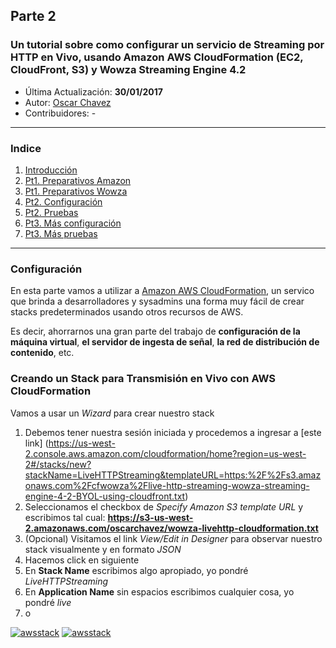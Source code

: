 ## Parte 2

### Un tutorial sobre como configurar un servicio de Streaming por HTTP en Vivo, usando Amazon AWS CloudFormation (EC2, CloudFront, S3) y Wowza Streaming Engine 4.2

- Última Actualización: **30/01/2017**
- Autor: [Oscar Chavez](http://oscarchavez.me)
- Contribuidores: - 

---
### Indice

1. [Introducción](#intro)
2. [Pt1. Preparativos Amazon](#pre1)
3. [Pt1. Preparativos Wowza](#pre2)
3. [Pt2. Configuración](#config1)
4. [Pt2. Pruebas](#test1)
5. [Pt3. Más configuración](#config2)
6. [Pt3. Más pruebas](#test2)

---

### Configuración

En esta parte vamos a utilizar a [Amazon AWS CloudFormation](https://aws.amazon.com/cloudformation), un servico que brinda a desarrolladores y sysadmins una forma muy fácil de crear stacks predeterminados usando otros recursos de AWS.

Es decir, ahorrarnos una gran parte del trabajo de **configuración de la máquina virtual**, **el servidor de ingesta de señal**, **la red de distribución de contenido**, etc.

### Creando un Stack para Transmisión en Vivo con AWS CloudFormation

Vamos a usar un *Wizard* para crear nuestro stack

1. Debemos tener nuestra sesión iniciada y procedemos a ingresar a [este link] (https://us-west-2.console.aws.amazon.com/cloudformation/home?region=us-west-2#/stacks/new?stackName=LiveHTTPStreaming&templateURL=https:%2F%2Fs3.amazonaws.com%2Fcfwowza%2Flive-http-streaming-wowza-streaming-engine-4-2-BYOL-using-cloudfront.txt)
2. Seleccionamos el checkbox de *Specify Amazon S3 template URL* y escribimos tal cual: **https://s3-us-west-2.amazonaws.com/oscarchavez/wowza-livehttp-cloudformation.txt**
3. (Opcional) Visitamos el link *View/Edit in Designer* para observar nuestro stack visualmente y en formato *JSON*
4. Hacemos click en siguiente
5. En **Stack Name** escribimos algo apropiado, yo pondré *LiveHTTPStreaming*
6. En **Application Name** sin espacios escribimos cualquier cosa, yo pondré *live*
7. o 

[![awsstack](http://www.vectorthree.com/ocr/oscarchavez/img/livestreaming/5-1.png)](http://www.vectorthree.com/ocr/oscarchavez/img/livestreaming/5-1.png)
[![awsstack](http://www.vectorthree.com/ocr/oscarchavez/img/livestreaming/5-2.png)](http://www.vectorthree.com/ocr/oscarchavez/img/livestreaming/5-2.png)

